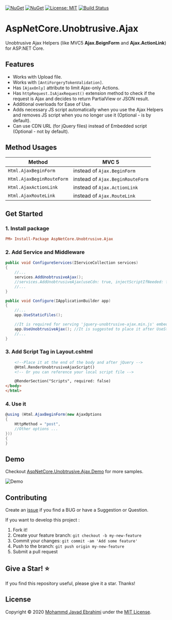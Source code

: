 [![NuGet](https://img.shields.io/nuget/dt/AspNetCore.Unobtrusive.Ajax?style=flat&logo=nuget&cacheSeconds=1&label=Downloads)](https://www.nuget.org/packages/AspNetCore.Unobtrusive.Ajax)
[![NuGet](https://img.shields.io/nuget/v/AspNetCore.Unobtrusive.Ajax?label=Version&cacheSeconds=1)](https://www.nuget.org/packages/AspNetCore.Unobtrusive.Ajax)
[![License: MIT](https://img.shields.io/badge/License-MIT-brightgreen.svg)](https://opensource.org/licenses/MIT)
[![Build Status](https://github.com/mjebrahimi/AspNetCore.Unobtrusive.Ajax/workflows/.NET%20Core/badge.svg)](https://github.com/mjebrahimi/AspNetCore.Unobtrusive.Ajax)

# AspNetCore.Unobtrusive.Ajax

Unobtrusive Ajax Helpers (like MVC5 **Ajax.BeignForm** and **Ajax.ActionLink**) for ASP.NET Core.

## Features

- Works with Upload file.
- Works with `[AntiForgeryTokenValidation]`.
- Has `[AjaxOnly]` attribute to limit Ajax-only Actions.
- Has `httpRequest.IsAjaxRequest()` extension method to check if the request is Ajax and decides to return PartialView or JSON result.
- Additional overloads for Ease of Use.
- Adds necessary JS script automatically when you use the Ajax Helpers and removes JS script when you no longer use it (Optional - is by default).
- Can use CDN URL (for jQuery files) instead of Embedded script (Optional - not by default).

## Method Usages 

| Method                    |  MVC 5
| ------------------------- | --------------------------------
| `Html.AjaxBeginForm`      | instead of `Ajax.BeginForm`
| `Html.AjaxBeginRouteForm` | instead of `Ajax.BeginRouteForm`
| `Html.AjaxActionLink`     | instead of `Ajax.ActionLink`
| `Html.AjaxRouteLink`      | instead of `Ajax.RouteLink`

## Get Started

### 1. Install package

```ini
PM> Install-Package AspNetCore.Unobtrusive.Ajax
```

### 2. Add Service and Middleware

```csharp
public void ConfigureServices(IServiceCollection services)
{
    //...
    services.AddUnobtrusiveAjax(); 
    //services.AddUnobtrusiveAjax(useCdn: true, injectScriptIfNeeded: false);
    //...
}

public void Configure(IApplicationBuilder app)
{
    //...
    app.UseStaticFiles();

    //It is required for serving 'jquery-unobtrusive-ajax.min.js' embedded script file.
    app.UseUnobtrusiveAjax(); //It is suggested to place it after UseStaticFiles()
    //...
}
```

### 3. Add Script Tag in Layout.cshtml

```html
    <!--Place it at the end of the body and after jQuery -->
    @Html.RenderUnobtrusiveAjaxScript()
    <!-- Or you can reference your local script file -->

    @RenderSection("Scripts", required: false)
</body>
</html>
```

### 4. Use it

```csharp
@using (Html.AjaxBeginForm(new AjaxOptions
{
    HttpMethod = "post",
    //Other options ...
}))
{
}
```

## Demo

Checkout [AspNetCore.Unobtrusive.Ajax.Demo](https://github.com/mjebrahimi/AspNetCore.Unobtrusive.Ajax/tree/master/demo/AspNetCore.Unobtrusive.Ajax.Demo) for more samples.

![Demo](Demo.jpg)


## Contributing

Create an [issue](https://github.com/mjebrahimi/AspNetCore.Unobtrusive.Ajax/issues/new) if you find a BUG or have a Suggestion or Question. 

If you want to develop this project :

1. Fork it!
2. Create your feature branch: `git checkout -b my-new-feature`
3. Commit your changes: `git commit -am 'Add some feature'`
4. Push to the branch: `git push origin my-new-feature`
5. Submit a pull request

## Give a Star! ⭐️

If you find this repository useful, please give it a star. Thanks!

## License

Copyright © 2020 [Mohammd Javad Ebrahimi](https://github.com/mjebrahimi) under the [MIT License](https://github.com/mjebrahimi/AspNetCore.Unobtrusive.Ajax/LICENSE).
